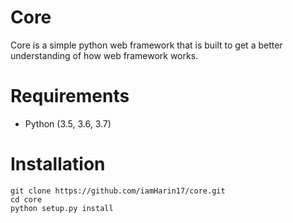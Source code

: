 # Core
Core is a simple python web framework that is built to get a better understanding of how web framework works.

# Requirements
* Python (3.5, 3.6, 3.7)

# Installation
```
git clone https://github.com/iamHarin17/core.git
cd core
python setup.py install
```
